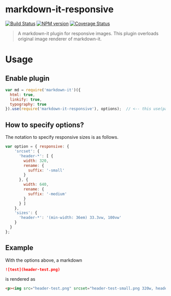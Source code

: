 markdown-it-responsive
===

[![Build Status](https://travis-ci.org/tatsy/markdown-it-responsive.svg)](https://travis-ci.org/tatsy/markdown-it-responsive)
[![NPM version](https://img.shields.io/npm/v/markdown-it-responsive.svg?style=flat)](https://www.npmjs.org/package/markdown-it-responsive)
[![Coverage Status](https://coveralls.io/repos/tatsy/markdown-it-responsive/badge.svg)](https://coveralls.io/r/tatsy/markdown-it-responsive)

> A markdown-it plugin for responsive images. This plugin overloads original image renderer of markdown-it.

# Usage

## Enable plugin

```js
var md = require('markdown-it')({
  html: true,
  linkify: true,
  typography: true
}).use(require('markdown-it-responsive'), options);  // <-- this use(package_name) is required
```

## How to specify options?

The notation to specify responsive sizes is as follows.

```js
var option = { responsive: {
    'srcset': {
      'header-*': [ {
        width: 320,
        rename: {
          suffix: '-small'
        }
      }, {
        width: 640,
        rename: {
          suffix: '-medium'
        }
      } ]
    },
    'sizes': {
      'header-*': '(min-width: 36em) 33.3vw, 100vw'
    }
  }
};
```

## Example

With the options above, a markdown

```md
![test](header-test.png)
```

is rendered as

```html
<p><img src="header-test.png" srcset="header-test-small.png 320w, header-test-medium.png 640w" sizes="(min-width: 36em) 33.3vw, 100vw" alt="test"></p>
```


